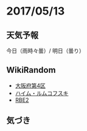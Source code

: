 # 2017/05/13

## 天気予報

今日（雨時々曇）/ 明日（曇り）

## WikiRandom

* [大阪府第4区](https://ja.wikipedia.org/wiki/%E5%A4%A7%E9%98%AA%E5%BA%9C%E7%AC%AC4%E5%8C%BA)
* [ハイム・ルムコフスキ](https://ja.wikipedia.org/wiki/%E3%83%8F%E3%82%A4%E3%83%A0%E3%83%BB%E3%83%AB%E3%83%A0%E3%82%B3%E3%83%95%E3%82%B9%E3%82%AD)
* [RBE2](https://ja.wikipedia.org/wiki/RBE2)

## 気づき

